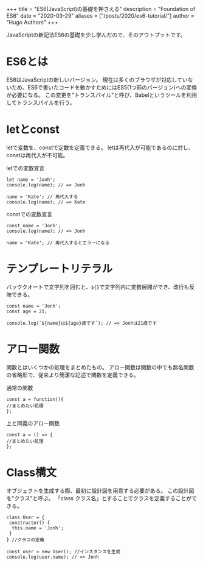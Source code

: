 +++
title = "ES6(JavaScript)の基礎を押さえる"
description = "Foundation of ES6"
date = "2020-03-29"
aliases = ["/posts/2020/es6-tutorial/"]
author = "Hugo Authors"
+++

JavaScriptの新記法ES6の基礎を少し学んだので、そのアウトプットです。
<!--more-->
# ES6とは

ES6はJavaScriptの新しいバージョン。
現在は多くのブラウザが対応していないため、ES6で書いたコードを動かすためにはES5(1つ前のバージョン)への変換が必要になる。
この変更を"トランスパイル"と呼び、Babelというツールを利用してトランスパイルを行う。

# letとconst

letで変数を、constで定数を定義できる。
letは再代入が可能であるのに対し、constは再代入が不可能。

letでの変数宣言

```javascript:
let name = 'Jonh';
console.log(name); // => Jonh

name = 'Kate'; // 再代入する
console.log(name); // => Kate
```

constでの変数宣言

```javascript:
const name = 'Jonh';
console.log(name); // => Jonh

name = 'Kate'; // 再代入するとエラーになる
```

# テンプレートリテラル

バッククオートで文字列を囲むと、`${}`で文字列内に変数展開ができ、改行も反映できる。

```javascript:
const name = 'Jonh';
const age = 21;

console.log(`${name}は${age}歳です`); // => Jonhは21歳です
```

# アロー関数

関数とはいくつかの処理をまとめたもの。
アロー関数は関数の中でも無名関数の省略形で、従来より簡潔な記述で関数を定義できる。

通常の関数

```javascript:
const a = function(){
//まとめたい処理
};
```

上と同義のアロー関数

```javascript:
const a = () => {
//まとめたい処理
};
```

# Class構文

オブジェクトを生成する際、最初に設計図を用意する必要がある。
この設計図を"クラス"と呼ぶ。
「class クラス名」とすることでクラスを定義することができる。

```javascript:
class User = {
 constructor() {
  this.name = 'Jonh';
 }
} //クラスの定義

const user = new User(); //インスタンスを生成
console.log(user.name); // => Jonh
```
